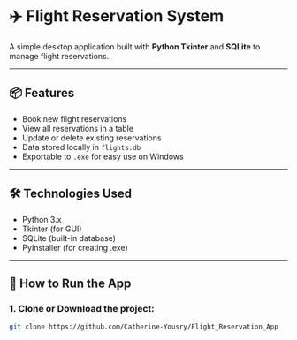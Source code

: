 # ✈️ Flight Reservation System

A simple desktop application built with **Python Tkinter** and **SQLite** to manage flight reservations.

---

## 📦 Features

- Book new flight reservations
- View all reservations in a table
- Update or delete existing reservations
- Data stored locally in `flights.db`
- Exportable to `.exe` for easy use on Windows

---

## 🛠️ Technologies Used

- Python 3.x
- Tkinter (for GUI)
- SQLite (built-in database)
- PyInstaller (for creating .exe)

---

## 🚀 How to Run the App

### 1. Clone or Download the project:
```bash
git clone https://github.com/Catherine-Yousry/Flight_Reservation_App
